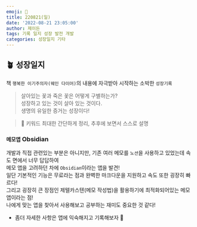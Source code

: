 ```yaml
---
emoji: 🌱
title: 220821(일)
date: '2022-08-21 23:05:00'
author: 제이든
tags: 기록 일지 성장 발전 개발
categories: 성장일지 기타
---
```


## 🪴 성장일지

책 `행복한 이기주의자(웨인 다이어)`의 내용에 자극받아 시작하는 소박한 `성장기록`

> 살아있는 꽃과 죽은 꽃은 어떻게 구별하는가?<br/>
> 성장하고 있는 것이 살아 있는 것이다.<br/>
> 생명의 유일한 증거는 성장이다!

> 🌳 키워드
> 최대한 간단하게 정리, 추후에 보면서 스스로 설명

### `메모앱` Obsidian

개발과 직접 관련있는 부분은 아니지만, 기존 여러 메모를 `노션`을 사용하고 있었는데 속도 면에서 너무 답답하여<br/>
메모 앱을 고려하던 차에 `Obsidian`이라는 앱을 발견!<br/>
일단 기본적인 기능은 무료라는 점과 완벽한 마크다운을 지원하고 속도 또한 굉장히 빠르다!<br/>
그리고 굉장히 큰 장점인 제텔카스텐(메모 작성법)을 활용하기에 최적화되어있는 메모앱이라는 점!<br/>
나에게 맞는 앱을 찾아서 사용해보고 공부하는 재미도 중요한 것 같다!

- 좀더 자세한 사항은 앱에 익숙해지고 기록해보자 🥝

```toc

```

